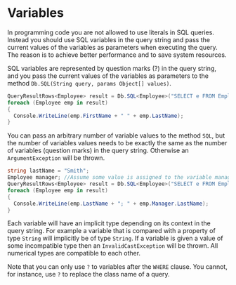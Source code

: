 # Variables

In programming code you are not allowed to use literals in SQL queries. Instead you should use SQL variables in the query string and pass the current values of the variables as parameters when executing the query. The reason is to achieve better performance and to save system resources.

SQL variables are represented by question marks \(?\) in the query string, and you pass the current values of the variables as parameters to the method `Db.SQL(String query, params Object[] values)`.

```csharp
QueryResultRows<Employee> result = Db.SQL<Employee>("SELECT e FROM Employee e WHERE e.FirstName = ?", "Joe");
foreach (Employee emp in result)
{
  Console.WriteLine(emp.FirstName + " " + emp.LastName);
}
```

You can pass an arbitrary number of variable values to the method `SQL`, but the number of variables values needs to be exactly the same as the number of variables \(question marks\) in the query string. Otherwise an `ArgumentException` will be thrown.

```csharp
string lastName = "Smith";
Employee manager; //Assume some value is assigned to the variable manager.
QueryResultRows<Employee> result = Db.SQL<Employee>("SELECT e FROM Employee e WHERE e.LastName = ? AND e.Manager = ?", lastName, manager);
foreach (Employee emp in result)
{
  Console.WriteLine(emp.LastName + "; " + emp.Manager.LastName);
}
```

Each variable will have an implicit type depending on its context in the query string. For example a variable that is compared with a property of type `String` will implicitly be of type `String`. If a variable is given a value of some incompatible type then an `InvalidCastException` will be thrown. All numerical types are compatible to each other.

Note that you can only use `?` to variables after the `WHERE` clause. You cannot, for instance, use `?` to replace the class name of a query.

